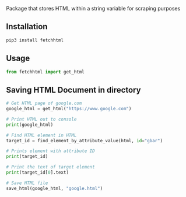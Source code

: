 Package that stores HTML within a string variable for scraping purposes

## Installation
```python
pip3 install fetchhtml 

```

## Usage
```python 
from fetchhtml import get_html

```

## Saving HTML Document in directory
```python
# Get HTML page of google.com
google_html = get_html("https://www.google.com")

# Print HTML out to console
print(google_html)

# Find HTML element in HTML 
target_id = find_element_by_attribute_value(html, id="gbar")

# Prints element with attribute ID  
print(target_id)

# Print the text of target element 
print(target_id[0].text)

# Save HTML file
save_html(google_html, "google.html")


```

